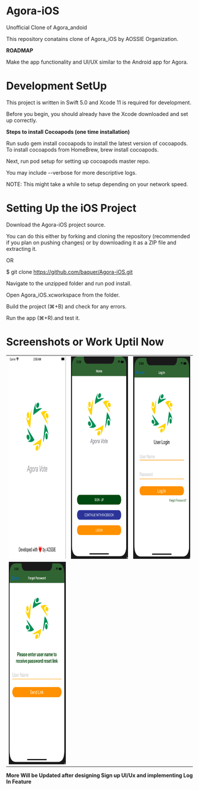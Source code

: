 # Agora-iOS
Unofficial Clone of Agora_andoid 

This repository conatains clone of Agora_iOS by AOSSIE Organization.

**ROADMAP**

Make the app functionality and UI/UX similar to the Android app for Agora.

# Development SetUp


This project is written in Swift 5.0 and Xcode 11 is required for development.

Before you begin, you should already have the Xcode downloaded and set up correctly.

**Steps to install Cocoapods (one time installation)**

Run sudo gem install cocoapods to install the latest version of cocoapods. 
To install cocoapods from HomeBrew, brew install cocoapods.

Next, run pod setup for setting up cocoapods master repo.

You may include --verbose for more descriptive logs. 

NOTE: This might take a while to setup depending on your network speed.

# Setting Up the iOS Project

Download the Agora-iOS project source. 

You can do this either by forking and cloning the repository (recommended if you plan on pushing changes) or by downloading it as a ZIP file and extracting it.

OR

$ git clone https://github.com/baquer/Agora-iOS.git

Navigate to the unzipped folder and run pod install.

Open Agora_iOS.xcworkspace from the folder.

Build the project (⌘+B) and check for any errors.

Run the app (⌘+R).and test it.

# Screenshots or Work Uptil Now

<table>
  <tr>
    <td><img src="/Screenshots/Screenshot 2020-02-24 at 2.59.30 AM.png" height = "545" width="271.25"></td>
    <td><img src="/Screenshots/Screenshot 2020-02-24 at 2.59.57 AM.png" height = "545" width="271.25"></td>
    <td><img src="/Screenshots/Screenshot 2020-02-24 at 3.00.05 AM.png" height = "545" width="271.25"></td>
  </tr>
  <tr>
    <td><img src="/Screenshots/Screenshot 2020-02-24 at 3.00.13 AM.png" height = "545" width="271.25"></td>
  </tr>
</table>

**More Will be Updated after designing Sign up UI/Ux and implementing Log In Feature**
